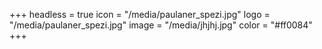 +++
headless = true
icon = "/media/paulaner_spezi.jpg"
logo = "/media/paulaner_spezi.jpg"
image = "/media/jhjhj.jpg"
color = "#ff0084"
+++
